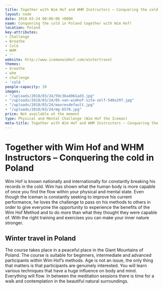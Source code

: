 ```yaml
---
title: Together with Wim Hof and WHM Instructors – Conquering the cold in Poland
layout: node
date: 2018-03-24 00:00:00 +0000
naam: Conquering the cold in Poland together with Wim Hof!
location: Poland
key-attributes:
- Challenge
- Breathe
- Cold
- WHM
- ''
website: http://www.icemanwimhof.com/wintertravel
themes:
- breathe
- whm
- challenge
- 'cold '
people-capacity: 20
images:
- "/uploads/2018/03/24/59c3ba4961ad3.jpg"
- "/uploads/2018/03/24/05-van-wimhof-site-zelf-540x297.jpg"
- "/uploads/2018/03/24/maxresdefault.jpg"
- "/uploads/2018/03/24/mg-6578.jpg"
price: Not available at the moment
type: Physical and Mental Challenge (Wim Hof the Iceman)
meta-title: Together with Wim Hof and WHM Instructors – Conquering the cold in Poland
---
```

# Together with Wim Hof and WHM Instructors – Conquering the cold in Poland 

Wim Hof is known nationally and internationally for constantly breaking his records in the cold. Wim has shown what the human body is more capable of once you find the flow within your physical and mental state. Even though the Iceman is constantly seeking to improve his current performance, he loves the challenge to pass on his methods to others in order to give everyone the opportunity to experience the benefits of the Wim Hof Method and to do more than what they thought they were capable of. With the right training and exercises you can make your inner nature stronger.

## Winter travel in Poland

The course takes place in a peaceful place in the Giant Mountains of Poland. The course is suitable for beginners, intermediate and advanced participants within Wim Hof’s methods. Age is not an issue, the only thing that matters is that participants are genuinely interested. You will learn various techniques that have a huge influence on body and mind. Everything will flow. In between the meditation sessions there is time for a walk and contemplation in the beautiful natural surroundings.